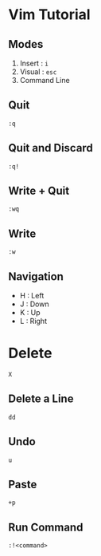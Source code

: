 # Vim Tutorial

## Modes
1. Insert : `i`
2. Visual : `esc`
3. Command Line 

## Quit
`:q`

## Quit and Discard
`:q!`

## Write + Quit
`:wq`

## Write
`:w`

## Navigation
- H : Left
- J : Down 
- K : Up
- L : Right

# Delete
`X`

## Delete a Line
`dd`

## Undo
`u`

## Paste
`+p`

## Run Command
`:!<command>`